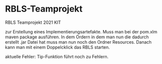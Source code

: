 # RBLS-Teamprojekt
RBLS Teamprojekt 2021 KIT


zur Erstellung eines Implementierungsartefakte. Muss man bei der pom.xlm maven package ausführen. In dem Ordern in dem man nun die dadurch erstellt .jar Datei hat muss man nun noch den Ordner Resources. Danach kann man mit einem Doppelcklick das RBLS starten.

aktuelle Fehler: Tip-Funktion führt noch zu Fehlern.
